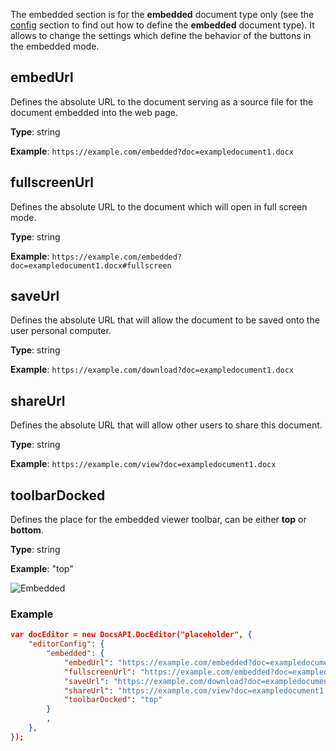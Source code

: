 The embedded section is for the **embedded** document type only (see the [config](../../index.md#type) section to find out how to define the **embedded** document type). It allows to change the settings which define the behavior of the buttons in the embedded mode.

## embedUrl

Defines the absolute URL to the document serving as a source file for the document embedded into the web page.

**Type**: string

**Example**: `https://example.com/embedded?doc=exampledocument1.docx`


## fullscreenUrl

Defines the absolute URL to the document which will open in full screen mode.

**Type**: string

**Example**: `https://example.com/embedded?doc=exampledocument1.docx#fullscreen`


## saveUrl

Defines the absolute URL that will allow the document to be saved onto the user personal computer.

**Type**: string

**Example**: `https://example.com/download?doc=exampledocument1.docx`


## shareUrl

Defines the absolute URL that will allow other users to share this document.

**Type**: string

**Example**: `https://example.com/view?doc=exampledocument1.docx`


## toolbarDocked

Defines the place for the embedded viewer toolbar, can be either **top** or **bottom**.

**Type**: string

**Example**: "top"

![Embedded](/assets/images/editor/embedded.png)


### Example

``` json
var docEditor = new DocsAPI.DocEditor("placeholder", {
    "editorConfig": {
        "embedded": {
            "embedUrl": "https://example.com/embedded?doc=exampledocument1.docx",
            "fullscreenUrl": "https://example.com/embedded?doc=exampledocument1.docx#fullscreen",
            "saveUrl": "https://example.com/download?doc=exampledocument1.docx",
            "shareUrl": "https://example.com/view?doc=exampledocument1.docx",
            "toolbarDocked": "top"
        }
        ,
    },
});
```
